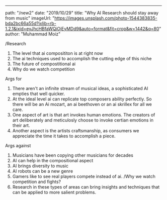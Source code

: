 ---
path: "/new2"
date: "2019/10/29"
title: "Why AI Research should stay away from music"
imageUrl: "https://images.unsplash.com/photo-1544383835-bda2bc66a55d?ixlib=rb-1.2.1&ixid=eyJhcHBfaWQiOjEyMDd9&auto=format&fit=crop&w=1442&q=80"
author: "Muhammad Moiz"

/Research
1. The level that ai composititon is at right now
2. The ai techniques used to accomplish the cutting edge of this niche
3. The future of compostitional ai
4. Why do we watch competition

Args for
1. There aren't an infinite stream of musical ideas, a sophisticated AI empties that well quicker.
2. At the ideal level ai can replicate top composers ability perfectly. So there will be an Ai mozart, an ai beethoven or an ai skrillex for all we care.
3. One aspect of art is that art invokes human emotions. The creators of art deliberately and meticulosly choose to invoke certian emotions in their art. 
4. Another aspect is the artists craftsmanship, as consumers we appreciate the time it takes to accomplish a piece. 



Args against
1. Musicians have been copying other musicians for decades
2. AI can help in the compositional aspect
3. AI brings diversity to music
4. AI robots can be a new genre
5. Gamers like to see real players compete instead of ai. /Why we watch competition and fights?
6. Research in these types of areas can bring insights and techniques that can be applied to more salient problems.
